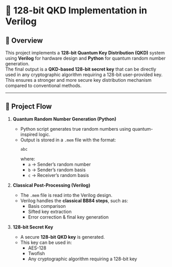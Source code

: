 # 🔐 128-bit QKD Implementation in Verilog

## 📌 Overview
This project implements a **128-bit Quantum Key Distribution (QKD)** system using **Verilog** for hardware design and **Python** for quantum random number generation.  
The final output is a **QKD-based 128-bit secret key** that can be directly used in any cryptographic algorithm requiring a 128-bit user-provided key. This ensures a stronger and more secure key distribution mechanism compared to conventional methods.

---

## 🧩 Project Flow
1. **Quantum Random Number Generation (Python)**
   - Python script generates true random numbers using quantum-inspired logic.
   - Output is stored in a `.mem` file with the format:
     ```
     abc
     ```
     where:
     - `a` → Sender’s random number  
     - `b` → Sender’s random basis  
     - `c` → Receiver’s random basis  

2. **Classical Post-Processing (Verilog)**
   - The `.mem` file is read into the Verilog design.  
   - Verilog handles the **classical BB84 steps**, such as:
     - Basis comparison  
     - Sifted key extraction  
     - Error correction & final key generation  

3. **128-bit Secret Key**
   - A secure **128-bit QKD key** is generated.  
   - This key can be used in:
     - AES-128  
     - Twofish  
     - Any cryptographic algorithm requiring a 128-bit key
